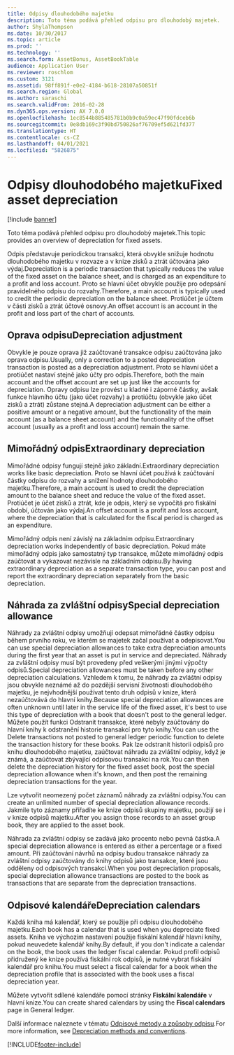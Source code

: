 ```yaml
---
title: Odpisy dlouhodobého majetku
description: Toto téma podává přehled odpisu pro dlouhodobý majetek.
author: ShylaThompson
ms.date: 10/30/2017
ms.topic: article
ms.prod: ''
ms.technology: ''
ms.search.form: AssetBonus, AssetBookTable
audience: Application User
ms.reviewer: roschlom
ms.custom: 3121
ms.assetid: 98ff891f-e0e2-4184-b618-28107a50851f
ms.search.region: Global
ms.author: saraschi
ms.search.validFrom: 2016-02-28
ms.dyn365.ops.version: AX 7.0.0
ms.openlocfilehash: 1ec8544b885485781b0b9c0a59ec47f90fdceb6b
ms.sourcegitcommit: 0e8db169c3f90bd750826af76709ef5d621fd377
ms.translationtype: HT
ms.contentlocale: cs-CZ
ms.lasthandoff: 04/01/2021
ms.locfileid: "5826875"
---
```

# <a name="fixed-asset-depreciation"></a><span data-ttu-id="84a2f-103">Odpisy dlouhodobého majetku</span><span class="sxs-lookup"><span data-stu-id="84a2f-103">Fixed asset depreciation</span></span>

[!include [banner](../includes/banner.md)]

<span data-ttu-id="84a2f-104">Toto téma podává přehled odpisu pro dlouhodobý majetek.</span><span class="sxs-lookup"><span data-stu-id="84a2f-104">This topic provides an overview of depreciation for fixed assets.</span></span>

<span data-ttu-id="84a2f-105">Odpis představuje periodickou transakci, která obvykle snižuje hodnotu dlouhodobého majetku v rozvaze a v knize zisků a ztrát účtována jako výdaj.</span><span class="sxs-lookup"><span data-stu-id="84a2f-105">Depreciation is a periodic transaction that typically reduces the value of the fixed asset on the balance sheet, and is charged as an expenditure to a profit and loss account.</span></span> <span data-ttu-id="84a2f-106">Proto se hlavní účet obvykle použije pro odepsání pravidelného odpisu do rozvahy.</span><span class="sxs-lookup"><span data-stu-id="84a2f-106">Therefore, a main account is typically used to credit the periodic depreciation on the balance sheet.</span></span> <span data-ttu-id="84a2f-107">Protiúčet je účtem v části zisků a ztrát účtové osnovy.</span><span class="sxs-lookup"><span data-stu-id="84a2f-107">An offset account is an account in the profit and loss part of the chart of accounts.</span></span>

## <a name="depreciation-adjustment"></a><span data-ttu-id="84a2f-108">Oprava odpisu</span><span class="sxs-lookup"><span data-stu-id="84a2f-108">Depreciation adjustment</span></span>
<span data-ttu-id="84a2f-109">Obvykle je pouze oprava již zaúčtované transakce odpisu zaúčtována jako oprava odpisu.</span><span class="sxs-lookup"><span data-stu-id="84a2f-109">Usually, only a correction to a posted depreciation transaction is posted as a depreciation adjustment.</span></span> <span data-ttu-id="84a2f-110">Proto se hlavní účet a protiúčet nastaví stejně jako účty pro odpis.</span><span class="sxs-lookup"><span data-stu-id="84a2f-110">Therefore, both the main account and the offset account are set up just like the accounts for depreciation.</span></span> <span data-ttu-id="84a2f-111">Opravy odpisu lze provést u kladné i záporné částky, avšak funkce hlavního účtu (jako účet rozvahy) a protiúčtu (obvykle jako účet zisků a ztrát) zůstane stejná.</span><span class="sxs-lookup"><span data-stu-id="84a2f-111">A depreciation adjustment can be either a positive amount or a negative amount, but the functionality of the main account (as a balance sheet account) and the functionality of the offset account (usually as a profit and loss account) remain the same.</span></span>

## <a name="extraordinary-depreciation"></a><span data-ttu-id="84a2f-112">Mimořádný odpis</span><span class="sxs-lookup"><span data-stu-id="84a2f-112">Extraordinary depreciation</span></span>
<span data-ttu-id="84a2f-113">Mimořádné odpisy fungují stejně jako základní.</span><span class="sxs-lookup"><span data-stu-id="84a2f-113">Extraordinary depreciation works like basic depreciation.</span></span> <span data-ttu-id="84a2f-114">Proto se hlavní účet používá k zaúčtování částky odpisu do rozvahy a snížení hodnoty dlouhodobého majetku.</span><span class="sxs-lookup"><span data-stu-id="84a2f-114">Therefore, a main account is used to credit the depreciation amount to the balance sheet and reduce the value of the fixed asset.</span></span> <span data-ttu-id="84a2f-115">Protiúčet je účet zisků a ztrát, kde je odpis, který se vypočítá pro fiskální období, účtován jako výdaj.</span><span class="sxs-lookup"><span data-stu-id="84a2f-115">An offset account is a profit and loss account, where the depreciation that is calculated for the fiscal period is charged as an expenditure.</span></span> 

<span data-ttu-id="84a2f-116">Mimořádný odpis není závislý na základním odpisu.</span><span class="sxs-lookup"><span data-stu-id="84a2f-116">Extraordinary depreciation works independently of basic depreciation.</span></span> <span data-ttu-id="84a2f-117">Pokud máte mimořádný odpis jako samostatný typ transakce, můžete mimořádný odpis zaúčtovat a vykazovat nezávisle na základním odpisu.</span><span class="sxs-lookup"><span data-stu-id="84a2f-117">By having extraordinary depreciation as a separate transaction type, you can post and report the extraordinary depreciation separately from the basic depreciation.</span></span>

## <a name="special-depreciation-allowance"></a><span data-ttu-id="84a2f-118">Náhrada za zvláštní odpisy</span><span class="sxs-lookup"><span data-stu-id="84a2f-118">Special depreciation allowance</span></span>
<span data-ttu-id="84a2f-119">Náhrady za zvláštní odpisy umožňují odepsat mimořádné částky odpisu během prvního roku, ve kterém se majetek začal používat a odepisovat.</span><span class="sxs-lookup"><span data-stu-id="84a2f-119">You can use special depreciation allowances to take extra depreciation amounts during the first year that an asset is put in service and depreciated.</span></span> <span data-ttu-id="84a2f-120">Náhrady za zvláštní odpisy musí být provedeny před veškerými jinými výpočty odpisů.</span><span class="sxs-lookup"><span data-stu-id="84a2f-120">Special depreciation allowances must be taken before any other depreciation calculations.</span></span> <span data-ttu-id="84a2f-121">Vzhledem k tomu, že náhrady za zvláštní odpisy jsou obvykle neznámé až do pozdější servisní životnosti dlouhodobého majetku, je nejvhodnější používat tento druh odpisů v knize, která nezaúčtovává do hlavní knihy.</span><span class="sxs-lookup"><span data-stu-id="84a2f-121">Because special depreciation allowances are often unknown until later in the service life of the fixed asset, it's best to use this type of depreciation with a book that doesn't post to the general ledger.</span></span> <span data-ttu-id="84a2f-122">Můžete použít funkci Odstranit transakce, které nebyly zaúčtovány do hlavní knihy k odstranění historie transakcí pro tyto knihy.</span><span class="sxs-lookup"><span data-stu-id="84a2f-122">You can use the Delete transactions not posted to general ledger periodic function to delete the transaction history for these books.</span></span> <span data-ttu-id="84a2f-123">Pak lze odstranit historii odpisů pro knihu dlouhodobého majetku, zaúčtovat náhradu za zvláštní odpisy, když je známá, a zaúčtovat zbývající odpisovou transakci na rok.</span><span class="sxs-lookup"><span data-stu-id="84a2f-123">You can then delete the depreciation history for the fixed asset book, post the special depreciation allowance when it's known, and then post the remaining depreciation transactions for the year.</span></span> 

<span data-ttu-id="84a2f-124">Lze vytvořit neomezený počet záznamů náhrady za zvláštní odpisy.</span><span class="sxs-lookup"><span data-stu-id="84a2f-124">You can create an unlimited number of special depreciation allowance records.</span></span> <span data-ttu-id="84a2f-125">Jakmile tyto záznamy přiřadíte ke knize odpisů skupiny majetku, použijí se i v knize odpisů majetku.</span><span class="sxs-lookup"><span data-stu-id="84a2f-125">After you assign those records to an asset group book, they are applied to the asset book.</span></span> 

<span data-ttu-id="84a2f-126">Náhrada za zvláštní odpisy se zadává jako procento nebo pevná částka.</span><span class="sxs-lookup"><span data-stu-id="84a2f-126">A special depreciation allowance is entered as either a percentage or a fixed amount.</span></span> <span data-ttu-id="84a2f-127">Při zaúčtování návrhů na odpisy budou transakce náhrady za zvláštní odpisy zaúčtovány do knihy odpisů jako transakce, které jsou odděleny od odpisových transakcí.</span><span class="sxs-lookup"><span data-stu-id="84a2f-127">When you post depreciation proposals, special depreciation allowance transactions are posted to the book as transactions that are separate from the depreciation transactions.</span></span>

## <a name="depreciation-calendars"></a><span data-ttu-id="84a2f-128">Odpisové kalendáře</span><span class="sxs-lookup"><span data-stu-id="84a2f-128">Depreciation calendars</span></span>
<span data-ttu-id="84a2f-129">Každá kniha má kalendář, který se použije při odpisu dlouhodobého majetku.</span><span class="sxs-lookup"><span data-stu-id="84a2f-129">Each book has a calendar that is used when you depreciate fixed assets.</span></span> <span data-ttu-id="84a2f-130">Kniha ve výchozím nastavení použije fiskální kalendář hlavní knihy, pokud neuvedete kalendář knihy.</span><span class="sxs-lookup"><span data-stu-id="84a2f-130">By default, if you don't indicate a calendar on the book, the book uses the ledger fiscal calendar.</span></span> <span data-ttu-id="84a2f-131">Pokud profil odpisů přidružený ke knize používá fiskální rok odpisů, je nutné vybrat fiskální kalendář pro knihu.</span><span class="sxs-lookup"><span data-stu-id="84a2f-131">You must select a fiscal calendar for a book when the depreciation profile that is associated with the book uses a fiscal depreciation year.</span></span> 

<span data-ttu-id="84a2f-132">Můžete vytvořit sdílené kalendáře pomocí stránky **Fiskální kalendáře** v hlavní knize.</span><span class="sxs-lookup"><span data-stu-id="84a2f-132">You can create shared calendars by using the **Fiscal calendars** page in General ledger.</span></span>

<span data-ttu-id="84a2f-133">Další informace naleznete v tématu [Odpisové metody a způsoby odpisu](depreciation-methods-conventions.md).</span><span class="sxs-lookup"><span data-stu-id="84a2f-133">For more information, see [Depreciation methods and conventions](depreciation-methods-conventions.md).</span></span>





[!INCLUDE[footer-include](../../includes/footer-banner.md)]